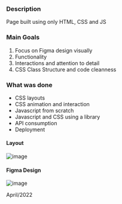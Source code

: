 ### Description

Page built using only HTML, CSS and JS


### Main Goals
1. Focus on Figma design visually
2. Functionality
3. Interactions and attention to detail
4. CSS Class Structure and code cleanness


### What was done
- CSS layouts
- CSS animation and interaction
- Javascript from scratch
- Javascript and CSS using a library
- API consumption
- Deployment


#### Layout
![image](https://user-images.githubusercontent.com/58530162/165882134-8e15a946-84f5-4d6a-86f9-3dad85452d50.png)



#### Figma Design
![image](https://user-images.githubusercontent.com/58530162/165882090-6d15f9d8-c5df-4f6c-aff3-89ae951997d8.png)



April/2022

